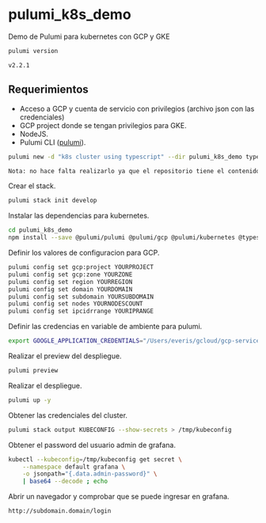 
# pulumi_k8s_demo

Demo de Pulumi para kubernetes con GCP y GKE

```sh
pulumi version
```

```console
v2.2.1
```

## Requerimientos

* Acceso a GCP y cuenta de servicio con privilegios (archivo json con las credenciales)
* GCP project donde se tengan privilegios para GKE.
* NodeJS.
* Pulumi CLI ([pulumi](https://www.pulumi.com/docs/reference/cli/)).

```sh
pulumi new -d "k8s cluster using typescript" --dir pulumi_k8s_demo typescript -y -s develop

Nota: no hace falta realizarlo ya que el repositorio tiene el contenido.
```

Crear el stack.

```sh
pulumi stack init develop
```

Instalar las dependencias para kubernetes.

```sh
cd pulumi_k8s_demo
npm install --save @pulumi/pulumi @pulumi/gcp @pulumi/kubernetes @types/chai @types/mocha chai mocha
```

Definir los valores de configuracion para GCP.

```sh
pulumi config set gcp:project YOURPROJECT
pulumi config set gcp:zone YOURZONE
pulumi config set region YOURREGION
pulumi config set domain YOURDOMAIN
pulumi config set subdomain YOURSUBDOMAIN
pulumi config set nodes YOURNODESCOUNT
pulumi config set ipcidrrange YOURIPRANGE
```

Definir las credencias en variable de ambiente para pulumi.

```sh
export GOOGLE_APPLICATION_CREDENTIALS="/Users/everis/gcloud/gcp-service-account.json"
```

Realizar el preview del despliegue.

```sh
pulumi preview
```

Realizar el despliegue.

```sh
pulumi up -y
```

Obtener las credenciales del cluster.

```sh
pulumi stack output KUBECONFIG --show-secrets > /tmp/kubeconfig
```

Obtener el password del usuario admin de grafana.

```sh
kubectl --kubeconfig=/tmp/kubeconfig get secret \
    --namespace default grafana \
    -o jsonpath="{.data.admin-password}" \
    | base64 --decode ; echo
```

Abrir un navegador y comprobar que se puede ingresar en grafana.

```console
http://subdomain.domain/login
```
